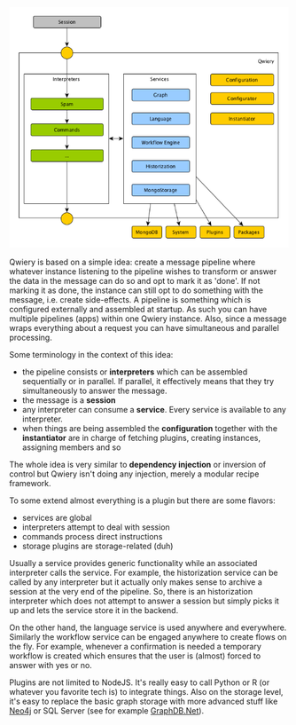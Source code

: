 
![Architecture](./images/QwieryArchitecture.png)

Qwiery is based on a simple idea: create a message pipeline where whatever instance listening to the pipeline wishes to transform or answer the data in the message can do so and opt to mark it as 'done'. If not marking it as done, the instance can still opt to do something with the message, i.e. create side-effects. A pipeline is something which is configured externally and assembled at startup. As such you can have multiple pipelines (apps) within one Qwiery instance. Also, since a message wraps everything about a request you can have simultaneous and parallel processing. 
 
 Some terminology in the context of this idea:
 
 - the pipeline consists or **interpreters** which can be assembled sequentially or in parallel. If parallel, it effectively means that they try simultaneously to answer the message.
 - the message is a **session**
 - any interpreter can consume a **service**. Every service is available to any interpreter.
 - when things are being assembled the **configuration** together with the **instantiator** are in charge of fetching plugins, creating instances, assigning members and so
 
 The whole idea is very similar to **dependency injection** or inversion of control but Qwiery isn't doing any injection, merely a modular recipe framework.
 
 To some extend almost everything is a plugin but there are some flavors:
 
 - services are global
 - interpreters attempt to deal with session
 - commands process direct instructions
 - storage plugins are storage-related (duh)
 
 Usually a service provides generic functionality while an associated interpreter calls the service. For example, the historization service can be called by any interpreter but it actually only makes sense to archive a session at the very end of the pipeline. So, there is an historization interpreter which does not attempt to answer a session but simply picks it up and lets the service store it in the backend.
 
 On the other hand, the language service is used anywhere and everywhere. Similarly the workflow service can be engaged anywhere to create flows on the fly. For example, whenever a confirmation is needed a temporary workflow is created which ensures that the user is (almost) forced to answer with yes or no. 
 
 Plugins are not limited to NodeJS. It's really easy to call Python or R (or whatever you favorite tech is) to integrate things. Also on the storage level, it's easy to replace the basic graph storage with more advanced stuff like [Neo4j](http://www.neo4j.com) or SQL Server (see for example [GraphDB.Net](http://www.graphdb.net)).
 
 